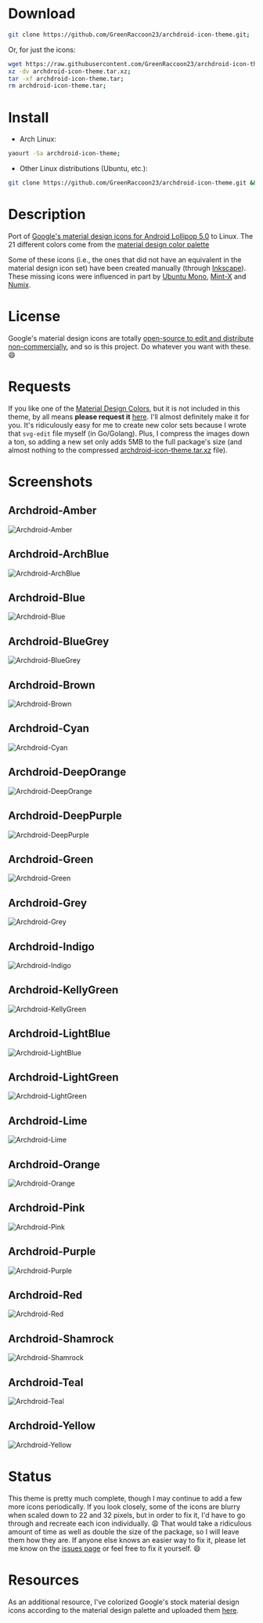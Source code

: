 # Download

```bash
git clone https://github.com/GreenRaccoon23/archdroid-icon-theme.git;
```

Or, for just the icons:

```bash
wget https://raw.githubusercontent.com/GreenRaccoon23/archdroid-icon-theme/master/archdroid-icon-theme.tar.xz;
xz -dv archdroid-icon-theme.tar.xz;
tar -xf archdroid-icon-theme.tar;
rm archdroid-icon-theme.tar;
```

# Install

- Arch Linux:
```bash
yaourt -Sa archdroid-icon-theme;
```
- Other Linux distributions (Ubuntu, etc.):
```bash
git clone https://github.com/GreenRaccoon23/archdroid-icon-theme.git && cd archdroid-icon-theme && chmod +x INSTALL && ./INSTALL
```

# Description

Port of [Google's material design icons for Android Lollipop 5.0](https://github.com/google/material-design-icons "Material Design Icons") to Linux. The 21 different colors come from the [material design color palette](http://www.google.com/design/spec/style/color.html#color-color-palette "Material Design Color Palette")

Some of these icons (i.e., the ones that did not have an equivalent in the material design icon set) have been created manually (through [Inkscape](https://www.archlinux.org/packages/extra/x86_64/inkscape/ "Inkscape for Arch Linux")). These missing icons were influenced in part by [Ubuntu Mono](http://packages.ubuntu.com/vivid/ubuntu-mono "Ubuntu Mono Icon Package"), [Mint-X](https://github.com/linuxmint/mint-x-icons "Linux Mint Icons") and [Numix](https://github.com/numixproject/numix-icon-theme "Numix Icons").

# License

Google's material design icons are totally [open-source to edit and distribute non-commercially](https://github.com/google/material-design-icons/blob/master/LICENSE "Material Design Icons - License"), and so is this project. Do whatever you want with these. :smile:

# Requests

If you like one of the [Material Design Colors](http://www.google.com/design/spec/style/color.html#color-color-palette "Material Design Color Palette"), but it is not included in this theme, by all means **please request it** [here](https://github.com/GreenRaccoon23/archdroid-icon-theme/issues "Archdroid Icon Theme Issues"). I'll almost definitely make it for you. It's ridiculously easy for me to create new color sets because I wrote that `svg-edit` file myself (in Go/Golang). Plus, I compress the images down a ton, so adding a new set only adds 5MB to the full package's size (and almost nothing to the compressed [archdroid-icon-theme.tar.xz](https://github.com/GreenRaccoon23/archdroid-icon-theme/blob/master/archdroid-icon-theme.tar.xz) file).

# Screenshots

## Archdroid-Amber
![Archdroid-Amber](https://github.com/GreenRaccoon23/archdroid-icon-theme/blob/master/screenshots/screenshot_Amber.png)

## Archdroid-ArchBlue
![Archdroid-ArchBlue](https://github.com/GreenRaccoon23/archdroid-icon-theme/blob/master/screenshots/screenshot_ArchBlue.png)

## Archdroid-Blue
![Archdroid-Blue](https://github.com/GreenRaccoon23/archdroid-icon-theme/blob/master/screenshots/screenshot_Blue.png)

## Archdroid-BlueGrey
![Archdroid-BlueGrey](https://github.com/GreenRaccoon23/archdroid-icon-theme/blob/master/screenshots/screenshot_BlueGrey.png)

## Archdroid-Brown
![Archdroid-Brown](https://github.com/GreenRaccoon23/archdroid-icon-theme/blob/master/screenshots/screenshot_Brown.png)

## Archdroid-Cyan
![Archdroid-Cyan](https://github.com/GreenRaccoon23/archdroid-icon-theme/blob/master/screenshots/screenshot_Cyan.png)

## Archdroid-DeepOrange
![Archdroid-DeepOrange](https://github.com/GreenRaccoon23/archdroid-icon-theme/blob/master/screenshots/screenshot_DeepOrange.png)

## Archdroid-DeepPurple
![Archdroid-DeepPurple](https://github.com/GreenRaccoon23/archdroid-icon-theme/blob/master/screenshots/screenshot_DeepPurple.png)

## Archdroid-Green
![Archdroid-Green](https://github.com/GreenRaccoon23/archdroid-icon-theme/blob/master/screenshots/screenshot_Green.png)

## Archdroid-Grey
![Archdroid-Grey](https://github.com/GreenRaccoon23/archdroid-icon-theme/blob/master/screenshots/screenshot_Grey.png)

## Archdroid-Indigo
![Archdroid-Indigo](https://github.com/GreenRaccoon23/archdroid-icon-theme/blob/master/screenshots/screenshot_Indigo.png)

## Archdroid-KellyGreen
![Archdroid-KellyGreen](https://github.com/GreenRaccoon23/archdroid-icon-theme/blob/master/screenshots/screenshot_KellyGreen.png)

## Archdroid-LightBlue
![Archdroid-LightBlue](https://github.com/GreenRaccoon23/archdroid-icon-theme/blob/master/screenshots/screenshot_LightBlue.png)

## Archdroid-LightGreen
![Archdroid-LightGreen](https://github.com/GreenRaccoon23/archdroid-icon-theme/blob/master/screenshots/screenshot_LightGreen.png)

## Archdroid-Lime
![Archdroid-Lime](https://github.com/GreenRaccoon23/archdroid-icon-theme/blob/master/screenshots/screenshot_Lime.png)

## Archdroid-Orange
![Archdroid-Orange](https://github.com/GreenRaccoon23/archdroid-icon-theme/blob/master/screenshots/screenshot_Orange.png)

## Archdroid-Pink
![Archdroid-Pink](https://github.com/GreenRaccoon23/archdroid-icon-theme/blob/master/screenshots/screenshot_Pink.png)

## Archdroid-Purple
![Archdroid-Purple](https://github.com/GreenRaccoon23/archdroid-icon-theme/blob/master/screenshots/screenshot_Purple.png)

## Archdroid-Red
![Archdroid-Red](https://github.com/GreenRaccoon23/archdroid-icon-theme/blob/master/screenshots/screenshot_Red.png)

## Archdroid-Shamrock
![Archdroid-Shamrock](https://github.com/GreenRaccoon23/archdroid-icon-theme/blob/master/screenshots/screenshot_Shamrock.png)

## Archdroid-Teal
![Archdroid-Teal](https://github.com/GreenRaccoon23/archdroid-icon-theme/blob/master/screenshots/screenshot_Teal.png)

## Archdroid-Yellow
![Archdroid-Yellow](https://github.com/GreenRaccoon23/archdroid-icon-theme/blob/master/screenshots/screenshot_Yellow.png)

# Status

This theme is pretty much complete, though I may continue to add a few more icons periodically. If you look closely, some of the icons are blurry when scaled down to 22 and 32 pixels, but in order to fix it, I'd have to go through and recreate each icon individually. :weary: That would take a ridiculous amount of time as well as double the size of the package, so I will leave them how they are. If anyone else knows an easier way to fix it, please let me know on the [issues page](https://github.com/GreenRaccoon23/archdroid-icon-theme/issues "Archdroid Icon Theme Issues") or feel free to fix it yourself. :smile:

# Resources

As an additional resource, I've colorized Google's stock material design icons according to the material design palette and uploaded them [here](https://github.com/GreenRaccoon23/material-design-icons-colors "Material Design Icons - Colors").
